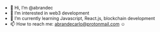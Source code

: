 - 👋 Hi, I’m @abrandec
- 👀 I’m interested in web3 development 
- 🌱 I’m currently learning Javascript, React.js, blockchain development
- 📫 How to reach me: abrandecarlo@protonmail.com ☺

<!---
abrandec/abrandec is a ✨ special ✨ repository because its `README.md` (this file) appears on your GitHub profile.
You can click the Preview link to take a look at your changes.
--->

